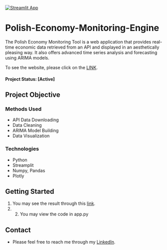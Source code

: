 [![Streamlit App](https://static.streamlit.io/badges/streamlit_badge_black_white.svg)](https://dominikdawiec-polish-economy-monitoring-tool-app-5vn9r7.streamlitapp.com/)

# Polish-Economy-Monitoring-Engine

The Polish Economy Monitoring Tool is a web application that provides real-time economic data retrieved from an API and displayed in an aesthetically pleasing way. It also offers advanced time series analysis and forecasting using ARIMA models.

To see the website, please click on the [LINK](https://dominikdawiec-polish-economy-monitoring-tool-app-5vn9r7.streamlitapp.com/).

#### Project Status: [Active]

## Project Objective

### Methods Used
* API Data Downloading
* Data Cleaning
* ARIMA Model Building
* Data Visualization

### Technologies
* Python
* Streamplit
* Numpy, Pandas
* Plotly

## Getting Started
1. You may see the result through this [link](https://dominikdawiec-polish-economy-monitoring-tool-app-5vn9r7.streamlitapp.com/). 
2. 2. You may view the code in app.py

## Contact
* Please feel free to reach me through my [LinkedIn](http://linkedin.com/in/dominikdawiec/). 
